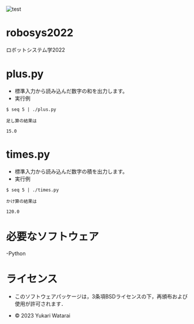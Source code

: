 ![test](https://github.com/YukaPurple/robosys2022/actions/workflows/test.yml/badge.svg)

# robosys2022
ロボットシステム学2022

# plus.py
- 標準入力から読み込んだ数字の和を出力します。
- 実行例

```
$ seq 5 | ./plus.py
	
足し算の結果は
	
15.0
```

# times.py
- 標準入力から読み込んだ数字の積を出力します。
- 実行例

```	
$ seq 5 | ./times.py

かけ算の結果は

120.0
```

# 必要なソフトウェア
-Python



# ライセンス
- このソフトウェアパッケージは，3条項BSDライセンスの下，再頒布および使用が許可されます．

- © 2023 Yukari Watarai

